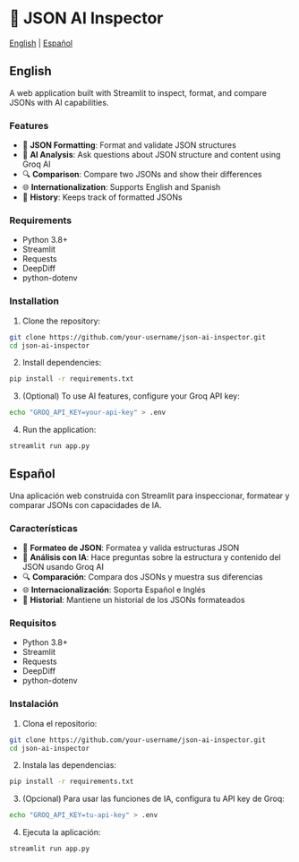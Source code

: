 # 🧠 JSON AI Inspector

[English](#english) | [Español](#español)

<a name="english"></a>
## English

A web application built with Streamlit to inspect, format, and compare JSONs with AI capabilities.

### Features

- 🎨 **JSON Formatting**: Format and validate JSON structures
- 🤖 **AI Analysis**: Ask questions about JSON structure and content using Groq AI
- 🔍 **Comparison**: Compare two JSONs and show their differences
- 🌐 **Internationalization**: Supports English and Spanish
- 📝 **History**: Keeps track of formatted JSONs

### Requirements

- Python 3.8+
- Streamlit
- Requests
- DeepDiff
- python-dotenv

### Installation

1. Clone the repository:
```bash
git clone https://github.com/your-username/json-ai-inspector.git
cd json-ai-inspector
```

2. Install dependencies:
```bash
pip install -r requirements.txt
```

3. (Optional) To use AI features, configure your Groq API key:
```bash
echo "GROQ_API_KEY=your-api-key" > .env
```

4. Run the application:
```bash
streamlit run app.py
```

<a name="español"></a>
## Español

Una aplicación web construida con Streamlit para inspeccionar, formatear y comparar JSONs con capacidades de IA.

### Características

- 🎨 **Formateo de JSON**: Formatea y valida estructuras JSON
- 🤖 **Análisis con IA**: Hace preguntas sobre la estructura y contenido del JSON usando Groq AI
- 🔍 **Comparación**: Compara dos JSONs y muestra sus diferencias
- 🌐 **Internacionalización**: Soporta Español e Inglés
- 📝 **Historial**: Mantiene un historial de los JSONs formateados

### Requisitos

- Python 3.8+
- Streamlit
- Requests
- DeepDiff
- python-dotenv

### Instalación

1. Clona el repositorio:
```bash
git clone https://github.com/your-username/json-ai-inspector.git
cd json-ai-inspector
```

2. Instala las dependencias:
```bash
pip install -r requirements.txt
```

3. (Opcional) Para usar las funciones de IA, configura tu API key de Groq:
```bash
echo "GROQ_API_KEY=tu-api-key" > .env
```

4. Ejecuta la aplicación:
```bash
streamlit run app.py
```

